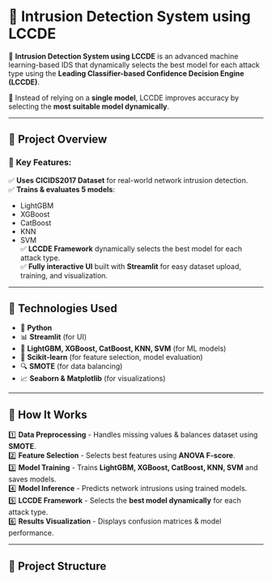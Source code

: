 # 🚀 Intrusion Detection System using LCCDE  

🔹 **Intrusion Detection System using LCCDE** is an advanced machine learning-based IDS that dynamically selects the best model for each attack type using the **Leading Classifier-based Confidence Decision Engine (LCCDE)**.  

🔹 Instead of relying on a **single model**, LCCDE improves accuracy by selecting the **most suitable model dynamically**.  

---

## 📜 **Project Overview**  
### 🚀 **Key Features:**  
✅ **Uses CICIDS2017 Dataset** for real-world network intrusion detection.  
✅ **Trains & evaluates 5 models**:  
   - LightGBM  
   - XGBoost  
   - CatBoost  
   - KNN  
   - SVM  
✅ **LCCDE Framework** dynamically selects the best model for each attack type.  
✅ **Fully interactive UI** built with **Streamlit** for easy dataset upload, training, and visualization.  

---

## 🔧 **Technologies Used**  
- 🐍 **Python**  
- 📊 **Streamlit** (for UI)  
- 🧠 **LightGBM, XGBoost, CatBoost, KNN, SVM** (for ML models)  
- 🔢 **Scikit-learn** (for feature selection, model evaluation)  
- 🔍 **SMOTE** (for data balancing)  
- 📈 **Seaborn & Matplotlib** (for visualizations)  

---

## 📌 **How It Works**  
1️⃣ **Data Preprocessing** - Handles missing values & balances dataset using **SMOTE**.  
2️⃣ **Feature Selection** - Selects best features using **ANOVA F-score**.  
3️⃣ **Model Training** - Trains **LightGBM, XGBoost, CatBoost, KNN, SVM** and saves models.  
4️⃣ **Model Inference** - Predicts network intrusions using trained models.  
5️⃣ **LCCDE Framework** - Selects the **best model dynamically** for each attack type.  
6️⃣ **Results Visualization** - Displays confusion matrices & model performance.  

---

## **📁 Project Structure**

